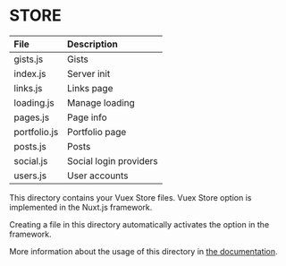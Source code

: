 # STORE

| File         | Description                 |
|:-------------|:----------------------------|
| gists.js     | Gists                       |
| index.js     | Server init                 |
| links.js     | Links page                  |
| loading.js   | Manage loading              |
| pages.js     | Page info                   |
| portfolio.js | Portfolio page              |
| posts.js     | Posts                       |
| social.js    | Social login providers      |
| users.js     | User accounts               |

This directory contains your Vuex Store files.
Vuex Store option is implemented in the Nuxt.js framework.

Creating a file in this directory automatically activates the option in the
framework.

More information about the usage of this directory in [the
documentation](https://nuxtjs.org/guide/vuex-store).
